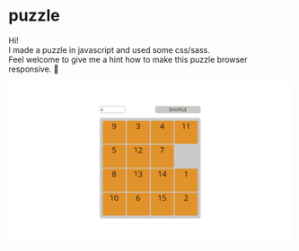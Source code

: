 # puzzle

Hi! <br />
I made a puzzle in javascript and used some css/sass. <br />
Feel welcome to give me a hint how to make this puzzle browser responsive. 💪

![Noak Puzzle Gif](https://github.com/noak-1/puzzle/blob/caa4079b9335aa89541e8ef2cd307c5e01f5dbca/n-puzzle.gif)

